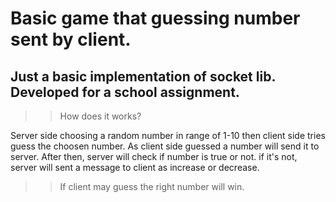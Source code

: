 # Basic game that guessing number sent by client.

## Just a basic implementation of socket lib. Developed for a school assignment. 

>>How does it works?

Server side choosing a random number in range of 1-10 then client side tries guess the choosen number.
As client side guessed a number will send it to server. After then, server will check if number is true or not.
if it's not, server will sent a message to client as increase or decrease.
>> If client may guess the right number will win.


